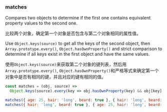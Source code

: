 ### matches

Compares two objects to determine if the first one contains equivalent property values to the second one.

比较两个对象，确定第一个对象是否包含与第二个对象相同的属性值。

Use `Object.keys(source)` to get all the keys of the second object, then `Array.prototype.every()`, `Object.hasOwnProperty()` and strict comparison to determine if all keys exist in the first object and have the same values.

使用`Object.keys(source)`来获取第二个对象的键列表，然后用`Array.prototype.every()`, `Object.hasOwnProperty()`和严格等式来确定第一个对象中是否有相同的键，并且对应的键有相同的值。

```js
const matches = (obj, source) =>
  Object.keys(source).every(key => obj.hasOwnProperty(key) && obj[key] === source[key]);
```

```js
matches({ age: 25, hair: 'long', beard: true }, { hair: 'long', beard: true }); // true
matches({ hair: 'long', beard: true }, { age: 25, hair: 'long', beard: true }); // false
```
